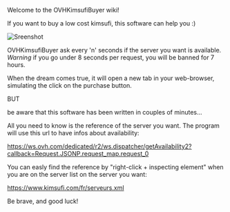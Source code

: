 Welcome to the OVHKimsufiBuyer wiki!

If you want to buy a low cost kimsufi, this software can help you :)

![Sreenshot](https://github.com/bestel74/OVHKimsufiBuyer/blob/master/ovhKimsufiBuyer.png)


OVHKimsufiBuyer ask every 'n' seconds if the server you want is available.
*Warning* if you go under 8 seconds per request, you will be banned for 7 hours.

When the dream comes true, it will open a new tab in your web-browser, simulating the click on the purchase button.

BUT

be aware that this software has been written in couples of minutes...


All you need to know is the reference of the server you want.
The program will use this url to have infos about availability:

https://ws.ovh.com/dedicated/r2/ws.dispatcher/getAvailability2?callback=Request.JSONP.request_map.request_0


You can easly find the reference by "right-click + inspecting element" when you are on the server list on the server you want:

https://www.kimsufi.com/fr/serveurs.xml


Be brave, and good luck!
